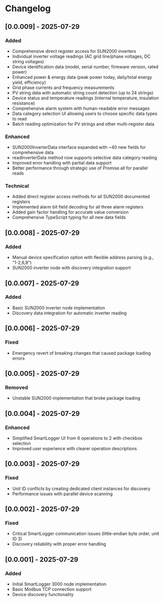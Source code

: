 # Changelog

## [0.0.009] - 2025-07-29
### Added
- Comprehensive direct register access for SUN2000 inverters
- Individual inverter voltage readings (AC grid line/phase voltages, DC string voltages)
- Device identification data (model, serial number, firmware version, rated power)
- Enhanced power & energy data (peak power today, daily/total energy yield, efficiency)
- Grid phase currents and frequency measurements
- PV string data with automatic string count detection (up to 24 strings)
- Device status and temperature readings (internal temperature, insulation resistance)
- Comprehensive alarm system with human-readable error messages
- Data category selection UI allowing users to choose specific data types to read
- Batch reading optimization for PV strings and other multi-register data

### Enhanced
- SUN2000InverterData interface expanded with ~40 new fields for comprehensive data
- readInverterData method now supports selective data category reading
- Improved error handling with partial data support
- Better performance through strategic use of Promise.all for parallel reads

### Technical
- Added direct register access methods for all SUN2000 documented registers
- Implemented alarm bit field decoding for all three alarm registers
- Added gain factor handling for accurate value conversion
- Comprehensive TypeScript typing for all new data fields

## [0.0.008] - 2025-07-29
### Added
- Manual device specification option with flexible address parsing (e.g., "1-2,6,8")
- SUN2000 inverter node with discovery integration support

## [0.0.007] - 2025-07-29
### Added
- Basic SUN2000 inverter node implementation
- Discovery data integration for automatic inverter reading

## [0.0.006] - 2025-07-29
### Fixed
- Emergency revert of breaking changes that caused package loading errors

## [0.0.005] - 2025-07-29
### Removed
- Unstable SUN2000 implementation that broke package loading

## [0.0.004] - 2025-07-29
### Enhanced
- Simplified SmartLogger UI from 6 operations to 2 with checkbox selection
- Improved user experience with clearer operation descriptions

## [0.0.003] - 2025-07-29
### Fixed
- Unit ID conflicts by creating dedicated client instances for discovery
- Performance issues with parallel device scanning

## [0.0.002] - 2025-07-29
### Fixed
- Critical SmartLogger communication issues (little-endian byte order, unit ID 3)
- Discovery reliability with proper error handling

## [0.0.001] - 2025-07-29
### Added
- Initial SmartLogger 3000 node implementation
- Basic Modbus TCP connection support
- Device discovery functionality